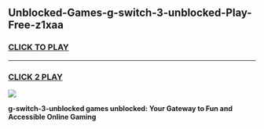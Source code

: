 
## Unblocked-Games-g-switch-3-unblocked-Play-Free-z1xaa
<h3>
<a href="https://premium76.site?title=g-switch-3-unblocked&ref=12A">CLICK TO PLAY</a></h3>
<hr>

<h3>
<a href="https://premium76.site?title=g-switch-3-unblocked&ref=12A">CLICK 2 PLAY</a>
  
</h3>

<a href="https://premium76.site?title=g-switch-3-unblocked&ref=12A"><img src="https://clearcache.store/games.png"></a>


**g-switch-3-unblocked games unblocked: Your Gateway to Fun and Accessible Online Gaming**
